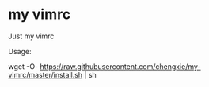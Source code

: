 # my vimrc
Just my vimrc

Usage:

wget -O- https://raw.githubusercontent.com/chengxie/my-vimrc/master/install.sh | sh
